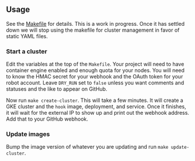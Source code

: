 ## Usage

See the [Makefile](Makefile) for details. This is a work in progress. Once it
has settled down we will stop using the makefile for cluster management in
favor of static YAML files.

### Start a cluster

Edit the variables at the top of the `Makefile`. Your project will need to have
container engine enabled and enough quota for your nodes. You will need to know
the HMAC secret for your webhook and the OAuth token for your robot account.
Leave `DRY_RUN` set to `false` unless you want comments and statuses and the
like to appear on GitHub.

Now run `make create-cluster`. This will take a few minutes. It will create
a GKE cluster and the `hook` image, deployment, and service. Once it finishes,
it will wait for the external IP to show up and print out the webhook address.
Add that to your GitHub webhook.

### Update images

Bump the image version of whatever you are updating and run `make
update-cluster`.

